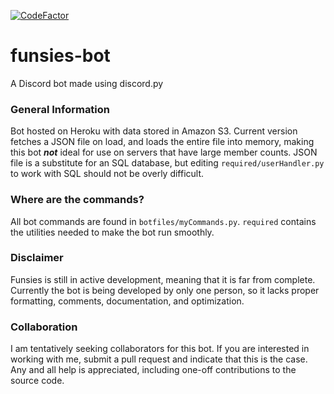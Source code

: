 [![CodeFactor](https://www.codefactor.io/repository/github/padkinsdev/funsies-bot/badge)](https://www.codefactor.io/repository/github/padkinsdev/funsies-bot)

# funsies-bot
A Discord bot made using discord.py

### General Information
Bot hosted on Heroku with data stored in Amazon S3. Current version fetches a JSON file on load, and loads the entire file into memory, making this bot __*not*__ ideal for use on servers that have large member counts. JSON file is a substitute for an SQL database, but editing `required/userHandler.py` to work with SQL should not be overly difficult.

### Where are the commands?
All bot commands are found in `botfiles/myCommands.py`. `required` contains the utilities needed to make the bot run smoothly.

### Disclaimer
Funsies is still in active development, meaning that it is far from complete. Currently the bot is being developed by only one person, so it lacks proper formatting, comments, documentation, and optimization.

### Collaboration
I am tentatively seeking collaborators for this bot. If you are interested in working with me, submit a pull request and indicate that this is the case. Any and all help is appreciated, including one-off contributions to the source code.
